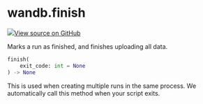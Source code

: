 # wandb.finish

[![](https://www.tensorflow.org/images/GitHub-Mark-32px.png)View source on GitHub](https://www.github.com/wandb/client/tree/v0.12.2/wandb/sdk/wandb_run.py#L2521-L2528)

Marks a run as finished, and finishes uploading all data.

```python
finish(
    exit_code: int = None
) -> None
```

This is used when creating multiple runs in the same process. We automatically call this method when your script exits.
